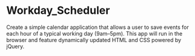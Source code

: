 # Workday_Scheduler
Create a simple calendar application that allows a user to save events for each hour of a typical working day (9am–5pm). This app will run in the browser and feature dynamically updated HTML and CSS powered by jQuery.
